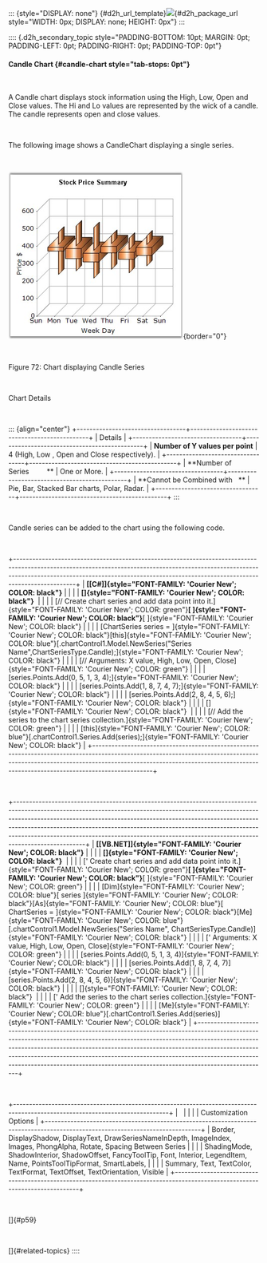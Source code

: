 ::: {style="DISPLAY: none"}
[](ms-xhelp:///?Id=d2h_url_template){#d2h_url_template}![](!package_url!){#d2h_package_url style="WIDTH: 0px; DISPLAY: none; HEIGHT: 0px"}
:::

:::: {.d2h_secondary_topic style="PADDING-BOTTOM: 10pt; MARGIN: 0pt; PADDING-LEFT: 0pt; PADDING-RIGHT: 0pt; PADDING-TOP: 0pt"}
#### Candle Chart {#candle-chart style="tab-stops: 0pt"}

 

A Candle chart displays stock information using the High, Low, Open and Close values. The Hi and Lo values are represented by the wick of a candle. The candle represents open and close values.

 

The following image shows a CandleChart displaying a single series.

 

![](ImagesExt/image84_74.jpg){border="0"}

 

Figure 72: Chart displaying Candle Series

 

Chart Details

 

::: {align="center"}
+----------------------------------+----------------------------------------------+
| Details                                                                         |
+----------------------------------+----------------------------------------------+
| **Number of Y values per point** | 4 (High, Low , Open and Close respectively). |
+----------------------------------+----------------------------------------------+
| **Number of Series         **    | One or More.                                 |
+----------------------------------+----------------------------------------------+
| **Cannot be Combined with   **   | Pie, Bar, Stacked Bar charts, Polar, Radar.  |
+----------------------------------+----------------------------------------------+
:::

 

Candle series can be added to the chart using the following code.

 

+-------------------------------------------------------------------------------------------------------------------------------------------------------------------------------------------------------------------------------------------------------------+
| **[\[C#\]]{style="FONT-FAMILY: 'Courier New'; COLOR: black"}**                                                                                                                                                                                              |
|                                                                                                                                                                                                                                                             |
| **[]{style="FONT-FAMILY: 'Courier New'; COLOR: black"}**                                                                                                                                                                                                    |
|                                                                                                                                                                                                                                                             |
| [// Create chart series and add data point into it.]{style="FONT-FAMILY: 'Courier New'; COLOR: green"}**[ ]{style="FONT-FAMILY: 'Courier New'; COLOR: black"}**[ ]{style="FONT-FAMILY: 'Courier New'; COLOR: black"}                                        |
|                                                                                                                                                                                                                                                             |
| [ChartSeries series = ]{style="FONT-FAMILY: 'Courier New'; COLOR: black"}[this]{style="FONT-FAMILY: 'Courier New'; COLOR: blue"}[.chartControl1.Model.NewSeries(\"Series Name\",ChartSeriesType.Candle);]{style="FONT-FAMILY: 'Courier New'; COLOR: black"} |
|                                                                                                                                                                                                                                                             |
| [// Arguments: X value, High, Low, Open, Close]{style="FONT-FAMILY: 'Courier New'; COLOR: green"}                                                                                                                                                           |
|                                                                                                                                                                                                                                                             |
| [series.Points.Add(0, 5, 1, 3, 4);]{style="FONT-FAMILY: 'Courier New'; COLOR: black"}                                                                                                                                                                       |
|                                                                                                                                                                                                                                                             |
| [series.Points.Add(1, 8, 7, 4, 7);]{style="FONT-FAMILY: 'Courier New'; COLOR: black"}                                                                                                                                                                       |
|                                                                                                                                                                                                                                                             |
| [series.Points.Add(2, 8, 4, 5, 6);]{style="FONT-FAMILY: 'Courier New'; COLOR: black"}                                                                                                                                                                       |
|                                                                                                                                                                                                                                                             |
| []{style="FONT-FAMILY: 'Courier New'; COLOR: black"}                                                                                                                                                                                                        |
|                                                                                                                                                                                                                                                             |
| [// Add the series to the chart series collection.]{style="FONT-FAMILY: 'Courier New'; COLOR: green"}                                                                                                                                                       |
|                                                                                                                                                                                                                                                             |
| [this]{style="FONT-FAMILY: 'Courier New'; COLOR: blue"}[.chartControl1.Series.Add(series);]{style="FONT-FAMILY: 'Courier New'; COLOR: black"}                                                                                                               |
+-------------------------------------------------------------------------------------------------------------------------------------------------------------------------------------------------------------------------------------------------------------+

 

+----------------------------------------------------------------------------------------------------------------------------------------------------------------------------------------------------------------------------------------------------------------------------------------------------------------------------------------------------------------------------------------------------------------------------+
| **[\[VB.NET\]]{style="FONT-FAMILY: 'Courier New'; COLOR: black"}**                                                                                                                                                                                                                                                                                                                                                         |
|                                                                                                                                                                                                                                                                                                                                                                                                                            |
| **[]{style="FONT-FAMILY: 'Courier New'; COLOR: black"}**                                                                                                                                                                                                                                                                                                                                                                   |
|                                                                                                                                                                                                                                                                                                                                                                                                                            |
| [\' Create chart series and add data point into it.]{style="FONT-FAMILY: 'Courier New'; COLOR: green"}**[ ]{style="FONT-FAMILY: 'Courier New'; COLOR: black"}**[ ]{style="FONT-FAMILY: 'Courier New'; COLOR: green"}                                                                                                                                                                                                       |
|                                                                                                                                                                                                                                                                                                                                                                                                                            |
| [Dim]{style="FONT-FAMILY: 'Courier New'; COLOR: blue"}[ series ]{style="FONT-FAMILY: 'Courier New'; COLOR: black"}[As]{style="FONT-FAMILY: 'Courier New'; COLOR: blue"}[ ChartSeries = ]{style="FONT-FAMILY: 'Courier New'; COLOR: black"}[Me]{style="FONT-FAMILY: 'Courier New'; COLOR: blue"}[.chartControl1.Model.NewSeries(\"Series Name\", ChartSeriesType.Candle)]{style="FONT-FAMILY: 'Courier New'; COLOR: black"} |
|                                                                                                                                                                                                                                                                                                                                                                                                                            |
| [\' Arguments: X value, High, Low, Open, Close]{style="FONT-FAMILY: 'Courier New'; COLOR: green"}                                                                                                                                                                                                                                                                                                                          |
|                                                                                                                                                                                                                                                                                                                                                                                                                            |
| [series.Points.Add(0, 5, 1, 3, 4)]{style="FONT-FAMILY: 'Courier New'; COLOR: black"}                                                                                                                                                                                                                                                                                                                                       |
|                                                                                                                                                                                                                                                                                                                                                                                                                            |
| [series.Points.Add(1, 8, 7, 4, 7)]{style="FONT-FAMILY: 'Courier New'; COLOR: black"}                                                                                                                                                                                                                                                                                                                                       |
|                                                                                                                                                                                                                                                                                                                                                                                                                            |
| [series.Points.Add(2, 8, 4, 5, 6)]{style="FONT-FAMILY: 'Courier New'; COLOR: black"}                                                                                                                                                                                                                                                                                                                                       |
|                                                                                                                                                                                                                                                                                                                                                                                                                            |
| []{style="FONT-FAMILY: 'Courier New'; COLOR: black"}                                                                                                                                                                                                                                                                                                                                                                       |
|                                                                                                                                                                                                                                                                                                                                                                                                                            |
| [\' Add the series to the chart series collection.]{style="FONT-FAMILY: 'Courier New'; COLOR: green"}                                                                                                                                                                                                                                                                                                                      |
|                                                                                                                                                                                                                                                                                                                                                                                                                            |
| [Me]{style="FONT-FAMILY: 'Courier New'; COLOR: blue"}[.chartControl1.Series.Add(series)]{style="FONT-FAMILY: 'Courier New'; COLOR: black"}                                                                                                                                                                                                                                                                                 |
+----------------------------------------------------------------------------------------------------------------------------------------------------------------------------------------------------------------------------------------------------------------------------------------------------------------------------------------------------------------------------------------------------------------------------+

 

+------------------------------------------------------------------------------------------------------------------------------+
|                                                                                                                              |
|                                                                                                                              |
| Customization Options                                                                                                        |
+------------------------------------------------------------------------------------------------------------------------------+
| Border, DisplayShadow, DisplayText, DrawSeriesNameInDepth, ImageIndex, Images, PhongAlpha, Rotate, Spacing Between Series    |
|                                                                                                                              |
| ShadingMode, ShadowInterior, ShadowOffset, FancyToolTip, Font, Interior, LegendItem, Name, PointsToolTipFormat, SmartLabels, |
|                                                                                                                              |
| Summary, Text, TextColor, TextFormat, TextOffset, TextOrientation, Visible                                                   |
+------------------------------------------------------------------------------------------------------------------------------+

 

[]{#p59} 

 

[]{#related-topics}
::::
